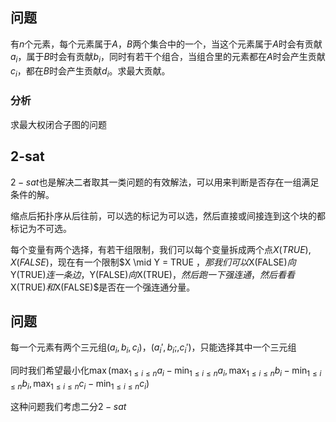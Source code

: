 ## 问题

有$n$个元素，每个元素属于$A$，$B$两个集合中的一个，当这个元素属于$A$时会有贡献$a_i$，属于$B$时会有贡献$b_i$，同时有若干个组合，当组合里的元素都在$A$时会产生贡献$c_i$，都在$B$时会产生贡献$d_i$。求最大贡献。

### 分析

求最大权闭合子图的问题



## 2-sat

$2-sat$也是解决二者取其一类问题的有效解法，可以用来判断是否存在一组满足条件的解。

缩点后拓扑序从后往前，可以选的标记为可以选，然后直接或间接连到这个块的都标记为不可选。

每个变量有两个选择，有若干组限制，我们可以每个变量拆成两个点$X(TRUE),X(FALSE)$，现在有一个限制$X \mid Y = TRUE $，那我们可以$X(FALSE)$向$Y(TRUE)$连一条边，$Y(FALSE)$向$X(TRUE)$，然后跑一下强连通，然后看看$X(TRUE)$和$X(FALSE)$是否在一个强连通分量。

## 问题

每一个元素有两个三元组$(a_i,b_i,c_i)$，$(a_i',b_i;,c_i')$，只能选择其中一个三元组

同时我们希望最小化$\max( \max_{1 \leq i \leq n} a_i -\min_{1 \leq i \leq n} a_i,\max_{1 \leq i \leq n} b_i -\min_{1 \leq i \leq n} b_i,\max_{1 \leq i \leq n} c_i -\min_{1 \leq i \leq n} c_i )$

这种问题我们考虑二分$2-sat$